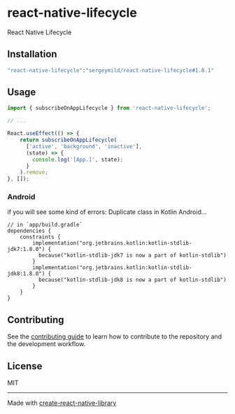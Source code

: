# react-native-lifecycle

React Native Lifecycle

## Installation

```sh
"react-native-lifecycle":"sergeymild/react-native-lifecycle#1.0.1"
```

## Usage

```js
import { subscribeOnAppLifecycle } from 'react-native-lifecycle';

// ...

React.useEffect(() => {
    return subscribeOnAppLifecycle(
      ['active', 'background', 'inactive'],
      (state) => {
        console.log('[App.]', state);
      }
    ).remove;
}, []);
```

### Android
if you will see some kind of errors:
Duplicate class in Kotlin Android...
```
// in `app/build.gradle`
dependencies {
    constraints {
        implementation("org.jetbrains.kotlin:kotlin-stdlib-jdk7:1.8.0") {
          because("kotlin-stdlib-jdk7 is now a part of kotlin-stdlib")
        }
        implementation("org.jetbrains.kotlin:kotlin-stdlib-jdk8:1.8.0") {
          because("kotlin-stdlib-jdk8 is now a part of kotlin-stdlib")
        }
    }
}
```

## Contributing

See the [contributing guide](CONTRIBUTING.md) to learn how to contribute to the repository and the development workflow.

## License

MIT

---

Made with [create-react-native-library](https://github.com/callstack/react-native-builder-bob)
